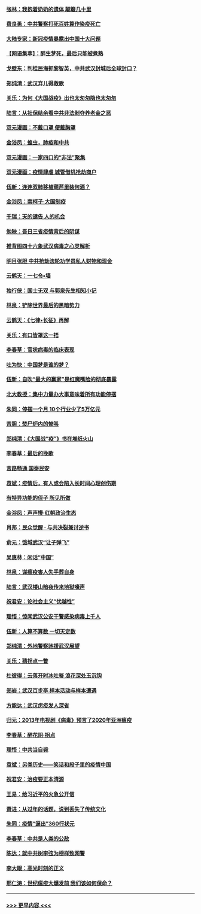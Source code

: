 #### [张林：我抱着奶奶的遗体 颠簸几十里](../pages/nsc993/n11920945.md?t=03071131) 
#### [费良勇：中共警察打死百姓算作染疫死亡](../pages/nsc993/n11919264.md?t=03071131) 
#### [大陆专家：新冠疫情暴露出中国十大问题](../pages/nsc993/n11919187.md?t=03071131) 
#### [【网语集萃】：醉生梦死，最后只能被煮熟](../pages/nsc993/n11918994.md?t=03071131) 
#### [戈壁东：判桂民海抓黎智英，中共武汉封城后全球封口？](../pages/nsc993/n11917982.md?t=03071131) 
#### [郑纯清：武汉弃儿得救歌](../pages/nsc993/n11917881.md?t=03071131) 
#### [关乐：为何《大国战疫》出也太匆匆隐也太匆匆](../pages/nsc993/n11917792.md?t=03071131) 
#### [陆言：从社保结余看中共非法剥夺养老金之恶](../pages/nsc993/n11917084.md?t=03071131) 
#### [双元漫画：不戴口罩 便戴胸罩](../pages/nsc993/n11916447.md?t=03071131) 
#### [金浴凤：蝗虫，肺疫和中共](../pages/nsc993/n11916904.md?t=03071131) 
#### [双元漫画：一家四口的“非法”聚集](../pages/nsc993/n11916378.md?t=03071131) 
#### [双元漫画：疫情肆虐 城管借机抢劫商户](../pages/nsc993/n11916310.md?t=03071131) 
#### [伍新：连连双肺移植葫芦里装何酒？](../pages/nsc993/n11913667.md?t=03071131) 
#### [金浴凤：南柯子·大国制疫](../pages/nsc993/n11913657.md?t=03071131) 
#### [千瑞：天的谴告  人的机会](../pages/nsc993/n11913309.md?t=03071131) 
#### [勉映：吾日三省疫情背后的阴谋](../pages/nsc993/n11913079.md?t=03071131) 
#### [推背图四十六象武汉病毒之心灵解析](../pages/nsc993/n11911761.md?t=03071131) 
#### [明目张胆 中共抢劫法轮功学员私人财物和现金](../pages/nsc993/n11910262.md?t=03071131) 
#### [云鹤天：一七令▪墙](../pages/nsc993/n11910627.md?t=03071131) 
#### [独行侠：国士无双 与郭泉先生相知小记](../pages/nsc993/n11910613.md?t=03071131) 
#### [林泉：铲除世界最后的黑暗势力](../pages/nsc993/n11909320.md?t=03071131) 
#### [云鹤天：《七律▪长征》再解](../pages/nsc993/n11909327.md?t=03071131) 
#### [关乐：有口皆罩这一捂](../pages/nsc993/n11908393.md?t=03071131) 
#### [李春草：官状病毒的临床表现](../pages/nsc993/n11908339.md?t=03071131) 
#### [吐为快：中国梦是谁的梦？](../pages/nsc993/n11906564.md?t=03071131) 
#### [伍新：自吹“最大的赢家”是红魔嘴脸的彻底暴露](../pages/nsc993/n11906407.md?t=03071131) 
#### [北大教授：集中力量办大事意味着所有功能停摆](../pages/nsc993/n11904800.md?t=03071131) 
#### [朱同：停摆一个月 10个行业少了5万亿元](../pages/nsc993/n11904498.md?t=03071131) 
#### [苦胆：焚尸炉内的惨叫](../pages/nsc993/n11904479.md?t=03071131) 
#### [郑纯清：《大国战“疫”》书在堆纸火山](../pages/nsc993/n11904450.md?t=03071131) 
#### [李春草：最后的挽歌](../pages/nsc993/n11904441.md?t=03071131) 
#### [言路畅通 国泰民安](../pages/nsc993/n11904222.md?t=03071131) 
#### [袁斌：疫情后，有人或会陷入长时间心理创伤期](../pages/nsc993/n11901514.md?t=03071131) 
#### [有特异功能的侄子 所见所做](../pages/nsc993/n11901154.md?t=03071131) 
#### [金浴凤：声声慢‧红朝政治生态](../pages/nsc993/n11899553.md?t=03071131) 
#### [肖邦：民众觉醒 · 与共决裂兼讨逆书](../pages/nsc993/n11898435.md?t=03071131) 
#### [俞元：饿城武汉“让子弹飞”](../pages/nsc993/n11898344.md?t=03071131) 
#### [吴惠林：闲话“中国”](../pages/nsc993/n11898182.md?t=03071131) 
#### [林泉：谋瘟疫害人失手葬自身](../pages/nsc993/n11897892.md?t=03071131) 
#### [陆言：武汉楼山暗夜传来地狱嚎声](../pages/nsc993/n11897033.md?t=03071131) 
#### [祝君安：论社会主义“优越性”](../pages/nsc993/n11897005.md?t=03071131) 
#### [理悟：惊闻武汉公安干警感染病毒上千人](../pages/nsc993/n11896947.md?t=03071131) 
#### [伍新：人算不算数 一切天定数](../pages/nsc993/n11893372.md?t=03071131) 
#### [郑纯清：外地警察驰援武汉展望](../pages/nsc993/n11893115.md?t=03071131) 
#### [关乐：猜拐点一瞥](../pages/nsc993/n11893020.md?t=03071131) 
#### [杜彼得：云落开时冰吐鉴 浪花深处玉沉钩](../pages/nsc993/n11892107.md?t=03071131) 
#### [郑岩：武汉百步亭 样本活动与样本遭遇](../pages/nsc993/n11892310.md?t=03071131) 
#### [方能达：武汉疠疫发人深省](../pages/nsc993/n11891376.md?t=03071131) 
#### [归元：2013年电视剧《病毒》预言了2020年亚洲瘟疫](../pages/nsc993/n11891126.md?t=03071131) 
#### [李春草：醉花阴·拐点](../pages/nsc993/n11890567.md?t=03071131) 
#### [理悟：中共当自毙](../pages/nsc993/n11890559.md?t=03071131) 
#### [袁斌：另类历史——笑话和段子里的疫情中国](../pages/nsc993/n11889243.md?t=03071131) 
#### [祝君安：治疫要正本清源](../pages/nsc993/n11889085.md?t=03071131) 
#### [王易：给习近平的火急公开信](../pages/nsc993/n11888225.md?t=03071131) 
#### [萧进：从过年的话题，说到丢失了传统文化](../pages/nsc993/n11887732.md?t=03071131) 
#### [朱同：疫情“逼出”360行状元](../pages/nsc993/n11887678.md?t=03071131) 
#### [李春草：中共是人类的公敌](../pages/nsc993/n11887656.md?t=03071131) 
#### [陈达：就中共树李弦为榜样致网警](../pages/nsc993/n11887625.md?t=03071131) 
#### [李大眼：高光时刻的正义](../pages/nsc993/n11887585.md?t=03071131) 
#### [邢仁涛：世纪瘟疫大爆发前 我们该如何保命？](../pages/nsc993/n11887535.md?t=03071131) 

----
#### [ >>> 更早内容 <<< ](../indexes/nsc993-earlier.md)
